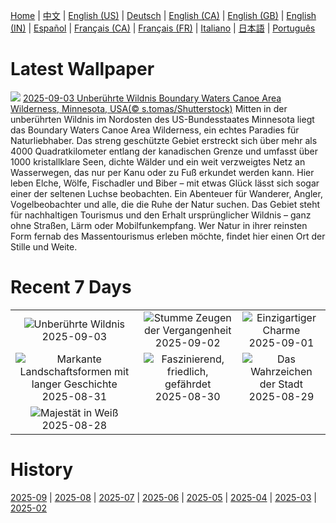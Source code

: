 [Home](../README.md) | [中文](zh-CN.md) | [English (US)](en-US.md) | [Deutsch](de-DE.md) | [English (CA)](en-CA.md) | [English (GB)](en-GB.md) | [English (IN)](en-IN.md) | [Español](es-ES.md) | [Français (CA)](fr-CA.md) | [Français (FR)](fr-FR.md) | [Italiano](it-IT.md) | [日本語](ja-JP.md) | [Português](pt-BR.md)

# Latest Wallpaper
![](https://www.bing.com/th?id=OHR.MinnesotaWaters_DE-DE6807349928_UHD.jpg)
[2025-09-03 Unberührte Wildnis Boundary Waters Canoe Area Wilderness, Minnesota, USA(© s.tomas/Shutterstock)](https://www.bing.com/th?id=OHR.MinnesotaWaters_DE-DE6807349928_UHD.jpg)
Mitten in der unberührten Wildnis im Nordosten des US-Bundesstaates Minnesota liegt das Boundary Waters Canoe Area Wilderness, ein echtes Paradies für Naturliebhaber. Das streng geschützte Gebiet erstreckt sich über mehr als 4000 Quadratkilometer entlang der kanadischen Grenze und umfasst über 1000 kristallklare Seen, dichte Wälder und ein weit verzweigtes Netz an Wasserwegen, das nur per Kanu oder zu Fuß erkundet werden kann. Hier leben Elche, Wölfe, Fischadler und Biber – mit etwas Glück lässt sich sogar einer der seltenen Luchse beobachten. Ein Abenteuer für Wanderer, Angler, Vogelbeobachter und alle, die die Ruhe der Natur suchen. Das Gebiet steht für nachhaltigen Tourismus und den Erhalt ursprünglicher Wildnis – ganz ohne Straßen, Lärm oder Mobilfunkempfang. Wer Natur in ihrer reinsten Form fernab des Massentourismus erleben möchte, findet hier einen Ort der Stille und Weite.

# Recent 7 Days
|  |  |  |
|:---:|:---:|:---:|
| ![](https://www.bing.com/th?id=OHR.MinnesotaWaters_DE-DE6807349928_400x240.jpg "Unberührte Wildnis") 2025-09-03 | ![](https://www.bing.com/th?id=OHR.DeadvleiTrees_DE-DE6613331232_400x240.jpg "Stumme Zeugen der Vergangenheit") 2025-09-02 | ![](https://www.bing.com/th?id=OHR.TrulliHouses_DE-DE2753356790_400x240.jpg "Einzigartiger Charme") 2025-09-01 |
| ![](https://www.bing.com/th?id=OHR.ScottsBluff_DE-DE5756991570_400x240.jpg "Markante Landschaftsformen mit langer Geschichte") 2025-08-31 | ![](https://www.bing.com/th?id=OHR.MaldivesWhaleShark_DE-DE5305266157_400x240.jpg "Faszinierend, friedlich, gefährdet") 2025-08-30 | ![](https://www.bing.com/th?id=OHR.PlazaMayor_DE-DE2952299555_400x240.jpg "Das Wahrzeichen der Stadt") 2025-08-29 |
| ![](https://www.bing.com/th?id=OHR.WhiteEgret_DE-DE4529883456_400x240.jpg "Majestät in Weiß") 2025-08-28 |  |  |

# History
[2025-09](../archives/wallpaper/de-DE/w_2025_09.md) | [2025-08](../archives/wallpaper/de-DE/w_2025_08.md) | [2025-07](../archives/wallpaper/de-DE/w_2025_07.md) | [2025-06](../archives/wallpaper/de-DE/w_2025_06.md) | [2025-05](../archives/wallpaper/de-DE/w_2025_05.md) | [2025-04](../archives/wallpaper/de-DE/w_2025_04.md) | [2025-03](../archives/wallpaper/de-DE/w_2025_03.md) | [2025-02](../archives/wallpaper/de-DE/w_2025_02.md)
